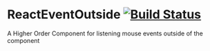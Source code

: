 # ReactEventOutside   [![Build Status](https://travis-ci.org/yondepo/react-event-outside.svg?branch=master)](https://travis-ci.org/yondepo/react-event-outside)
A Higher Order Component for listening mouse events outside of the component
